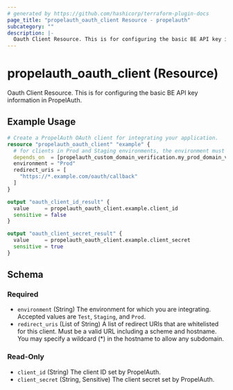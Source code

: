 ```yaml
---
# generated by https://github.com/hashicorp/terraform-plugin-docs
page_title: "propelauth_oauth_client Resource - propelauth"
subcategory: ""
description: |-
  Oauth Client Resource. This is for configuring the basic BE API key information in PropelAuth.
---
```


# propelauth_oauth_client (Resource)

Oauth Client Resource. This is for configuring the basic BE API key information in PropelAuth.

## Example Usage

```terraform
# Create a PropelAuth OAuth client for integrating your application.
resource "propelauth_oauth_client" "example" {
  # for clients in Prod and Staging environments, the environment must first be live
  depends_on  = [propelauth_custom_domain_verification.my_prod_domain_verification]
  environment = "Prod"
  redirect_uris = [
    "https://*.example.com/oauth/callback"
  ]
}

output "oauth_client_id_result" {
  value     = propelauth_oauth_client.example.client_id
  sensitive = false
}

output "oauth_client_secret_result" {
  value     = propelauth_oauth_client.example.client_secret
  sensitive = true
}
```

<!-- schema generated by tfplugindocs -->
## Schema

### Required

- `environment` (String) The environment for which you are integrating. Accepted values are `Test`, `Staging`, and `Prod`.
- `redirect_uris` (List of String) A list of redirect URIs that are whitelisted for this client. Must be a valid URL including a scheme and hostname. You may specify a wildcard (*) in the hostname to allow any subdomain.

### Read-Only

- `client_id` (String) The client ID set by PropelAuth.
- `client_secret` (String, Sensitive) The client secret set by PropelAuth.
